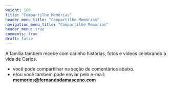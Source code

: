 ```yaml
---
weight: 100
title: "Compartilhe Memórias"
header_menu_title: "Compartilhe Memórias"
navigation_menu_title: "Compartilhe Memórias"
header_menu: true
comments: true
draft: false
---
```


A família também recebe com carinho histórias, fotos e vídeos celebrando a vida de Carlos.
- você pode compartilhar na seção de comentários abaixo.  
- e/ou você tambem pode enviar pelo e-mail: **memories@fernandodamasceno.com**  